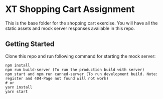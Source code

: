 # XT Shopping Cart Assignment

This is the base folder for the shopping cart exercise. You will have all the static assets and mock server responses available in this repo.

## Getting Started

Clone this repo and run following command for starting the mock server:

```
npm install
npm run build-server (To run the production build with server)
npm start and npm run canned-server (To run development build. Note: register and 404-Page not found will not work)
# or
yarn install
yarn start
```
